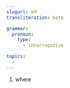 ```yaml
---
slugurl: कटे
transliteration: kate

grammar:
  pronoun:
    type: 
      - interrogative

topics:
  - 
---
```


<word-pos pos="pronoun">

<word-meanings>

1. where

</word-meanings>

</word-pos>

